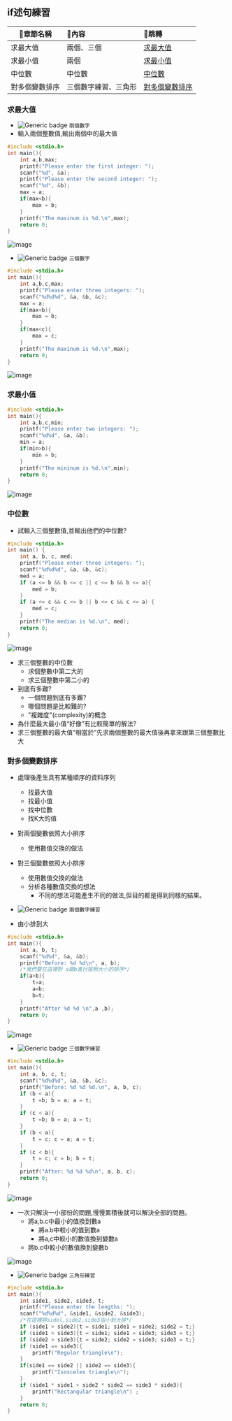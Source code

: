 ## if述句練習

| 🍊章節名稱  | 🍎內容 |🐇跳轉 |
| ------------- |:-------------|:-------------|
| 求最大值    | 兩個、三個 | [求最大值](#求最大值 )    |
| 求最小值    | 兩個 | [求最小值](#求最小值 )    |
| 中位數    | 中位數 | [中位數](#中位數)    |
|對多個變數排序|三個數字練習、三角形|[對多個變數排序](#對多個變數排序)    |

### 求最大值
* ![Generic badge](https://badgen.net/badge/_/_?style=flat&logo=#7A1FA2.svg) `兩個數字`
* 輸入兩個整數值,輸出兩個中的最大值

```c
#include <stdio.h>
int main(){
    int a,b,max;
    printf("Please enter the first integer: ");
    scanf("%d", &a);
    printf("Please enter the second integer: ");
    scanf("%d", &b);
    max = a;
    if(max<b){
        max = b;
    }
    printf("The maxinum is %d.\n",max);
    return 0;
}
```

![image](https://github.com/XiangYun2582/tools/assets/110577553/1b81a43e-2750-4381-a371-54eb43d8a63d)



* ![Generic badge](https://badgen.net/badge/_/_?style=flat&logo=#7A1FA2.svg) `三個數字`

```c
#include <stdio.h>
int main(){
    int a,b,c,max;
    printf("Please enter three integers: ");
    scanf("%d%d%d", &a, &b, &c);
    max = a;
    if(max<b){
        max = b;
    }
    if(max<c){
        max = c;
    }
    printf("The maxinum is %d.\n",max);
    return 0;
}
```

![image](https://github.com/XiangYun2582/tools/assets/110577553/5f8a0a6b-2a7f-4dec-93d8-76d25679c0a8)

### 求最小值

```c
#include <stdio.h>
int main(){
    int a,b,c,min;
    printf("Please enter two integers: ");
    scanf("%d%d", &a, &b);
    min = a;
    if(min>b){
        min = b;
    }
    printf("The mininum is %d.\n",min);
    return 0;
}
```

![image](https://github.com/XiangYun2582/tools/assets/110577553/e2a1f2da-7e49-436e-ae6f-a028732254e7)

### 中位數
* 試輸入三個整數值,並輸出他們的中位數?

```c
#include <stdio.h>
int main() {
    int a, b, c, med;
    printf("Please enter three integers: ");
    scanf("%d%d%d", &a, &b, &c);
    med = a;
    if (a <= b && b <= c || c <= b && b <= a){
        med = b;
    }
    if (a <= c && c <= b || b <= c && c <= a) {
        med = c;
    }
    printf("The median is %d.\n", med);
    return 0;
}
```

![image](https://github.com/XiangYun2582/tools/assets/110577553/3fa4623a-cb00-432d-835e-9cadc2092e18)

* 求三個整數的中位數
  * 求個整數中第二大的
  * 求三個整數中第二小的
* 到底有多難?
  * 一個問題到底有多難?
  * 哪個問題是比較難的?
  * "複雜度"(complexity)的概念
* 為什麼最大最小值“好像”有比較簡單的解法?
* 求三個整數的最大值“相當於”先求兩個整數的最大值後再拿來跟第三個整數比大

### 對多個變數排序
* 處理後產生具有某種順序的資料序列
  * 找最大值
  * 找最小值
  * 找中位數
  * 找K大的值
* 對兩個變數依照大小排序
  * 使用數值交換的做法
* 對三個變數依照大小排序
  * 使用數值交換的做法
  * 分析各種數值交換的想法
    * 不同的想法可能產生不同的做法,但目的都是得到同樣的結果。

* ![Generic badge](https://badgen.net/badge/_/_?style=flat&logo=#7A1FA2.svg) `兩個數字練習`
* 由小排到大

```c
#include <stdio.h>
int main(){
    int a, b, t;
    scanf("%d%d", &a, &b);
    printf("Before: %d %d\n", a, b);
    /*我們要在這裡對 a跟b進行按照大小的排序*/
    if(a>b){
        t=a;
        a=b;
        b=t;
    }
    printf("After %d %d \n",a ,b);
    return 0;
}

```
![image](https://github.com/XiangYun2582/tools/assets/110577553/406926ed-2fac-475b-b6d7-c25446240cac)

* ![Generic badge](https://badgen.net/badge/_/_?style=flat&logo=#7A1FA2.svg) `三個數字練習`

```c
#include <stdio.h>
int main(){
    int a, b, c, t;
    scanf("%d%d%d", &a, &b, &c);
    printf("Before: %d %d %d.\n", a, b, c);
    if (b < a){
        t =b; b = a; a = t;
    }
    if (c < a){
        t =b; b = a; a = t;
    }
    if (b < a){
        t = c; c = a; a = t;
    }
    if (c < b){
        t = c; c = b; b = t;
    }
    printf("After: %d %d %d\n", a, b, c);
    return 0;
}
```

![image](https://github.com/XiangYun2582/tools/assets/110577553/0aee1f36-a871-4abe-bd56-8125fe0e88b2)

* 一次只解決一小部份的問題,慢慢累積後就可以解決全部的問題。
  * 將a,b.c中最小的值換到數a
    * 將a.b中較小的值到數a
    * 將a,c中較小的數值換到變數a
  * 將b.c中較小的數值換到變數b

![image](https://github.com/XiangYun2582/tools/assets/110577553/d23250dc-a77f-4e0d-8cc3-d3b29eaf1cf1)

* ![Generic badge](https://badgen.net/badge/_/_?style=flat&logo=#7A1FA2.svg) `三角形練習`
```c
#include <stdio.h>
int main(){
    int side1, side2, side3, t;
    printf("Please enter the lengths: ");
    scanf("%d%d%d", &side1, &side2, &side3);
    /*在這裡將sidel,side2,side3由小到大排*/
    if (side1 > side2){t = side1; side1 = side2; side2 = t;}
    if (side1 > side3){t = side1; side1 = side3; side3 = t;}
    if (side2 > side3){t = side2; side2 = side3; side3 = t;}
    if (side1 == side3){
        printf("Regular triangle\n");
    }
    if(side1 == side2 || side2 == side3){
        printf("Isosceles triangle\n");
    }
    if (side1 * side1 + side2 * side2 == side3 * side3){
        printf("Rectangular triangle\n") ;
    }
    return 0;
}

```
